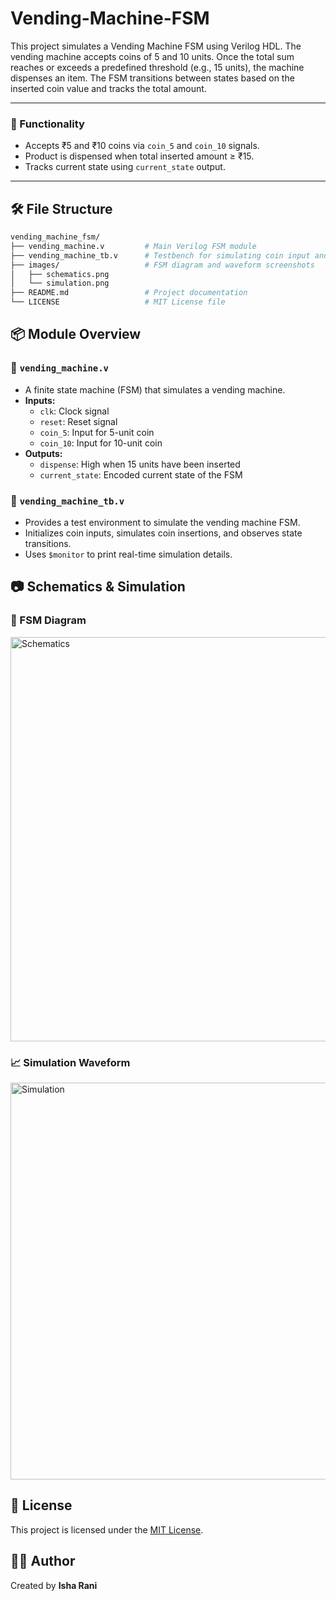 # Vending-Machine-FSM
This project simulates a Vending Machine FSM using Verilog HDL. The vending machine accepts coins of 5 and 10 units. Once the total sum reaches or exceeds a predefined threshold (e.g., 15 units), the machine dispenses an item. The FSM transitions between states based on the inserted coin value and tracks the total amount.

---

### 🎯 Functionality

- Accepts ₹5 and ₹10 coins via `coin_5` and `coin_10` signals.
- Product is dispensed when total inserted amount ≥ ₹15.
- Tracks current state using `current_state` output.

---

## 🛠️ File Structure

```bash
vending_machine_fsm/
├── vending_machine.v         # Main Verilog FSM module
├── vending_machine_tb.v      # Testbench for simulating coin input and output
├── images/                   # FSM diagram and waveform screenshots
│   ├── schematics.png
│   └── simulation.png
├── README.md                 # Project documentation
└── LICENSE                   # MIT License file
```

## 📦 Module Overview

### 🔧 `vending_machine.v`

- A finite state machine (FSM) that simulates a vending machine.
- **Inputs:**
  - `clk`: Clock signal
  - `reset`: Reset signal
  - `coin_5`: Input for 5-unit coin
  - `coin_10`: Input for 10-unit coin
- **Outputs:**
  - `dispense`: High when 15 units have been inserted
  - `current_state`: Encoded current state of the FSM

### 🧪 `vending_machine_tb.v`

- Provides a test environment to simulate the vending machine FSM.
- Initializes coin inputs, simulates coin insertions, and observes state transitions.
- Uses `$monitor` to print real-time simulation details.


## 📷 Schematics & Simulation

### 🧭 FSM Diagram
<img width="1508" height="647" alt="Schematics" src="https://github.com/user-attachments/assets/a66d6fb3-293e-43fe-bc10-292d00b710d5" />


### 📈 Simulation Waveform
<img width="1476" height="635" alt="Simulation" src="https://github.com/user-attachments/assets/8880c649-f1a5-4225-b5cc-0ae664188cc0" />


## 📝 License

This project is licensed under the [MIT License](LICENSE).

## 👩‍💻 Author

Created by **Isha Rani**
